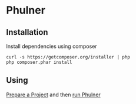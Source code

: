 Phulner
=====================

Installation
---------------
Install dependencies using composer
```
curl -s https://getcomposer.org/installer | php
php composer.phar install
```

Using
---------------
[Prepare a Project][preparing_a_project] and then [run Phulner][running_phulner]

 [running_phulner]: doc/running_phulner.md
 [preparing_a_project]: doc/preparing_a_project.md
